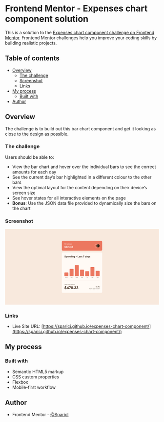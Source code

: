 # Frontend Mentor - Expenses chart component solution

This is a solution to the [Expenses chart component challenge on Frontend Mentor](https://www.frontendmentor.io/challenges/expenses-chart-component-e7yJBUdjwt). Frontend Mentor challenges help you improve your coding skills by building realistic projects.

## Table of contents


- [Overview](#overview)
  - [The challenge](#the-challenge)
  - [Screenshot](#screenshot)
  - [Links](#links)
- [My process](#my-process)
  - [Built with](#built-with)
- [Author](#author)


## Overview

The challenge is to build out this bar chart component and get it looking as close to the design as possible.

### The challenge

Users should be able to:

- View the bar chart and hover over the individual bars to see the correct amounts for each day
- See the current day’s bar highlighted in a different colour to the other bars
- View the optimal layout for the content depending on their device’s screen size
- See hover states for all interactive elements on the page
- **Bonus**: Use the JSON data file provided to dynamically size the bars on the chart

### Screenshot

![Frontend Mentor Expenses chart component solution](./images/screenshot.png)

### Links

- Live Site URL: [https://sparici.github.io/expenses-chart-component/](https://sparici.github.io/expenses-chart-component/)

## My process

### Built with

- Semantic HTML5 markup
- CSS custom properties
- Flexbox
- Mobile-first workflow


## Author

- Frontend Mentor - [@SparicI](https://www.frontendmentor.io/profile/SparicI)



